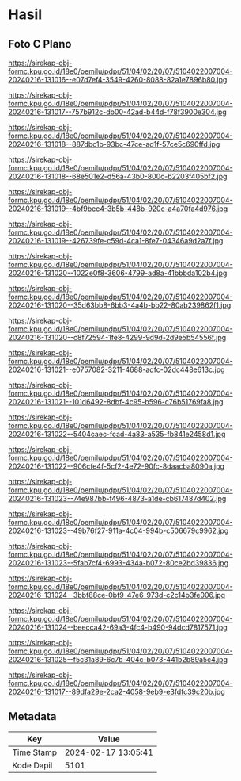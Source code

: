 # Hasil

## Foto C Plano

https://sirekap-obj-formc.kpu.go.id/18e0/pemilu/pdpr/51/04/02/20/07/5104022007004-20240216-131016--e07d7ef4-3549-4260-8088-82a1e7896b80.jpg

https://sirekap-obj-formc.kpu.go.id/18e0/pemilu/pdpr/51/04/02/20/07/5104022007004-20240216-131017--757b912c-db00-42ad-b44d-f78f3900e304.jpg

https://sirekap-obj-formc.kpu.go.id/18e0/pemilu/pdpr/51/04/02/20/07/5104022007004-20240216-131018--887dbc1b-93bc-47ce-ad1f-57ce5c690ffd.jpg

https://sirekap-obj-formc.kpu.go.id/18e0/pemilu/pdpr/51/04/02/20/07/5104022007004-20240216-131018--68e501e2-d56a-43b0-800c-b2203f405bf2.jpg

https://sirekap-obj-formc.kpu.go.id/18e0/pemilu/pdpr/51/04/02/20/07/5104022007004-20240216-131019--4bf9bec4-3b5b-448b-920c-a4a70fa4d976.jpg

https://sirekap-obj-formc.kpu.go.id/18e0/pemilu/pdpr/51/04/02/20/07/5104022007004-20240216-131019--426739fe-c59d-4ca1-8fe7-04346a9d2a7f.jpg

https://sirekap-obj-formc.kpu.go.id/18e0/pemilu/pdpr/51/04/02/20/07/5104022007004-20240216-131020--1022e0f8-3606-4799-ad8a-41bbbda102b4.jpg

https://sirekap-obj-formc.kpu.go.id/18e0/pemilu/pdpr/51/04/02/20/07/5104022007004-20240216-131020--35d63bb8-6bb3-4a4b-bb22-80ab239862f1.jpg

https://sirekap-obj-formc.kpu.go.id/18e0/pemilu/pdpr/51/04/02/20/07/5104022007004-20240216-131020--c8f72594-1fe8-4299-9d9d-2d9e5b54556f.jpg

https://sirekap-obj-formc.kpu.go.id/18e0/pemilu/pdpr/51/04/02/20/07/5104022007004-20240216-131021--e0757082-3211-4688-adfc-02dc448e613c.jpg

https://sirekap-obj-formc.kpu.go.id/18e0/pemilu/pdpr/51/04/02/20/07/5104022007004-20240216-131021--101d6492-8dbf-4c95-b596-c76b51769fa8.jpg

https://sirekap-obj-formc.kpu.go.id/18e0/pemilu/pdpr/51/04/02/20/07/5104022007004-20240216-131022--5404caec-fcad-4a83-a535-fb841e2458d1.jpg

https://sirekap-obj-formc.kpu.go.id/18e0/pemilu/pdpr/51/04/02/20/07/5104022007004-20240216-131022--906cfe4f-5cf2-4e72-90fc-8daacba8090a.jpg

https://sirekap-obj-formc.kpu.go.id/18e0/pemilu/pdpr/51/04/02/20/07/5104022007004-20240216-131023--74e987bb-f496-4873-a1de-cb617487d402.jpg

https://sirekap-obj-formc.kpu.go.id/18e0/pemilu/pdpr/51/04/02/20/07/5104022007004-20240216-131023--49b76f27-911a-4c04-994b-c506679c9962.jpg

https://sirekap-obj-formc.kpu.go.id/18e0/pemilu/pdpr/51/04/02/20/07/5104022007004-20240216-131023--5fab7cf4-6993-434a-b072-80ce2bd39836.jpg

https://sirekap-obj-formc.kpu.go.id/18e0/pemilu/pdpr/51/04/02/20/07/5104022007004-20240216-131024--3bbf88ce-0bf9-47e6-973d-c2c14b3fe006.jpg

https://sirekap-obj-formc.kpu.go.id/18e0/pemilu/pdpr/51/04/02/20/07/5104022007004-20240216-131024--beecca42-69a3-4fc4-b490-94dcd7817571.jpg

https://sirekap-obj-formc.kpu.go.id/18e0/pemilu/pdpr/51/04/02/20/07/5104022007004-20240216-131025--f5c31a89-6c7b-404c-b073-441b2b89a5c4.jpg

https://sirekap-obj-formc.kpu.go.id/18e0/pemilu/pdpr/51/04/02/20/07/5104022007004-20240216-131017--89dfa29e-2ca2-4058-9eb9-e3fdfc39c20b.jpg


## Metadata

| Key        | Value               |
| ---------- | ------------------- |
| Time Stamp | 2024-02-17 13:05:41 |
| Kode Dapil | 5101                |




